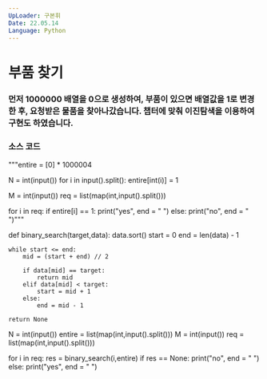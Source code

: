 ```yaml
---
UpLoader: 구본휘
Date: 22.05.14
Language: Python
---
```


# 부품 찾기

 
  

### 먼저 1000000 배열을 0으로 생성하여, 부품이 있으면 배열값을 1로 변경한 후, 요청받은 물품을 찾아나갔습니다. 챕터에 맞춰 이진탐색을 이용하여 구현도 하였습니다.



### 소스 코드

"""entire = [0] * 1000004

N = int(input())
for i in input().split():
    entire[int(i)] = 1

M = int(input())
req = list(map(int,input().split()))

for i in req:
    if entire[i] == 1:
        print("yes", end = " ")
    else:
        print("no", end = " ")"""



def binary_search(target,data):
    data.sort()
    start = 0
    end = len(data) - 1

    while start <= end:
        mid = (start + end) // 2

        if data[mid] == target:
            return mid
        elif data[mid] < target:
            start = mid + 1
        else:
            end = mid - 1
    
    return None

N = int(input())
entire = list(map(int,input().split()))
M = int(input())
req = list(map(int,input().split()))

for i in req:
    res = binary_search(i,entire)
    if res == None:
        print("no", end = " ")
    else:
        print("yes", end = " ")
